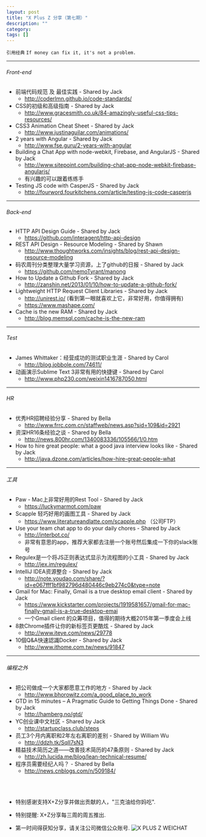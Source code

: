 ```yaml
---
layout: post
title: "X Plus Z 分享（第七期）"
description: ""
category: 
tags: []
---
```

`引用经典`
`If money can fix it, it's not a problem.`

----

###### Front-end

* 前端代码规范 及 最佳实践 - Shared by Jack
    * <http://coderlmn.github.io/code-standards/>
* CSS的初级和高级指南 - Shared by Jack
    * <http://www.gracesmith.co.uk/84-amazingly-useful-css-tips-resources/>
* CSS3 Animation Cheat Sheet - Shared by Jack
    * <http://www.justinaguilar.com/animations/>
* 2 years with Angular - Shared by Jack
    * <http://www.fse.guru/2-years-with-angular>
* Building a Chat App with node-webkit, Firebase, and AngularJS - Shared by Jack
    * <http://www.sitepoint.com/building-chat-app-node-webkit-firebase-angularjs/>       
    * 有兴趣的可以跟着练练手
* Testing JS code with CasperJS - Shared by Jack
    * <http://fourword.fourkitchens.com/article/testing-js-code-casperjs>

----

###### Back-end
* HTTP API Design Guide - Shared by Jack
    * <https://github.com/interagent/http-api-design>
* REST API Design - Resource Modeling - Shared by Shawn
    * <http://www.thoughtworks.com/insights/blog/rest-api-design-resource-modeling>
* 码农周刊分类整理大量学习资源，上了github的日报 - Shared by Jack
    * <https://github.com/nemoTyrant/manong>
* How to Update a Github Fork - Shared by Jack
    * <http://zanshin.net/2013/01/10/how-to-update-a-github-fork/>
* Lightweight HTTP Request Client Libraries - Shared by Jack
    * <http://unirest.io/> (看到第一眼就喜欢上它，非常好用，你值得拥有)
    * <https://www.mashape.com/>
* Cache is the new RAM - Shared by Jack
    * <http://blog.memsql.com/cache-is-the-new-ram>

----

###### Test
* James Whittaker：经营成功的测试职业生涯 - Shared by Carol
    * <http://blog.jobbole.com/74611/>
* 动画演示Sublime Text 3非常有用的快捷键 - Shared by Carol
    * <http://www.php230.com/weixin1416787050.html>

----

###### HR
* 优秀HR招聘经验分享 - Shared by Bella
    * <http://www.frrc.com.cn/staffweb/news.asp?sid=109&id=2921>
* 资深HR16条经验之谈 - Shared by Bella
    * <http://news.800hr.com/1340083336/105566/1/0.htm>
* How to hire great people: what a good java interview looks like - Shared by Jack
    * <http://java.dzone.com/articles/how-hire-great-people-what>

----

###### 工具
* Paw - Mac上非常好用的Rest Tool - Shared by Jack
    * <https://luckymarmot.com/paw>
* Scapple 轻巧好用的画图工具 - Shared by Jack
    * <https://www.literatureandlatte.com/scapple.php> （公司FTP）
* Use your team chat app to do your daily chores - Shared by Jack
    * <http://interbot.co/>                                                                                             
    * 非常有意思的app，推荐大家都去注册一个账号然后集成一下你的slack账号
* Regulex是一个将JS正则表达式显示为流程图的小工具 - Shared by Jack
    * <http://jex.im/regulex/>
* IntelliJ IDEA资源整合 - Shared by Jack
    * <http://note.youdao.com/share/?id=e067fff1bf982796d480446c9eb274c0&type=note>
* Gmail for Mac: Finally, Gmail is a true desktop email client - Shared by Jack
    * <https://www.kickstarter.com/projects/1919581657/gmail-for-mac-finally-gmail-is-a-true-desktop-emai>          
    * 一个Gmail client 的众筹项目，值得的期待大概2015年第一季度会上线
* 8款Chrome插件让你的新标签页更酷炫  - Shared by Jack
    * <http://www.iteye.com/news/29778>
* 10個Q&A快速認識Docker - Shared by Jack
    * <http://www.ithome.com.tw/news/91847>

----

###### 编程之外
* 把公司做成一个大家都愿意工作的地方 - Shared by Jack
    * <http://www.bhorowitz.com/a_good_place_to_work>
* GTD in 15 minutes – A Pragmatic Guide to Getting Things Done - Shared by Jack
    * <http://hamberg.no/gtd/>
* YC创业课中文社区 - Shared by Jack
    * <http://startupclass.club/steps>
* 员工3个月内离职和2年左右离职的差别  - Shared by William Wu
    * <http://ddzh.tk/SqII7sN3>
* 精益技术简历之道——改善技术简历的47条原则 - Shared by Jack
    * <http://zh.lucida.me/blog/lean-technical-resume/>
* 程序员需要经纪人吗？ - Shared by Bella
    * <http://news.cnblogs.com/n/509184/>
<br />
<br />

* 特别感谢支持X+Z分享并做出贡献的人，"三克油给你妈吃".

* 特别提醒: X+Z分享每三周的周五推出.

* 第一时间得获知分享，请关注公司微信公众账号.
![X PLUS Z WEICHAT](https://s3-us-west-1.amazonaws.com/xplusz.com/x%2Bz_weichat.png)
